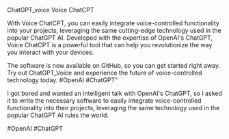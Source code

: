 ChatGPT_voice
Voice ChatCPT 

With Voice ChatCPT, you can easily integrate voice-controlled functionality into your projects, leveraging 
the same cutting-edge technology used in the popular ChatGPT AI. Developed with the expertise of OpenAI's ChatGPT, 
Voice ChatCPT is a powerful tool that can help you revolutionize the way you interact with your devices. 

The software is now available on GitHub, so you can get started right away. Try out ChatGPT_Voice and experience 
the future of voice-controlled technology today. #OpenAI #ChatGPT"

I got bored and wanted an intelligent talk with OpenAI's ChatGPT, so I asked it to write the necessary software to 
easily integrate voice-controlled functionality into their projects, leveraging the same technology used in the 
popular ChatGPT AI rules the world. 

#OpenAI #ChatGPT
